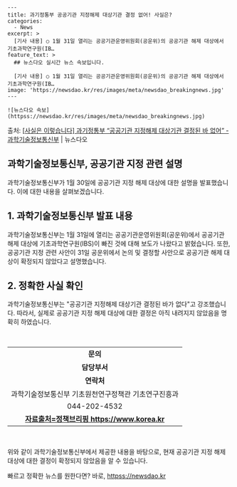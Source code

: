     ---
    title: 과기정통부 공공기관 지정해제 대상기관 결정 없어! 사실은?
    categories:
      - News
    excerpt: >
      [기사 내용] ○ 1월 31일 열리는 공공기관운영위원회(공운위)의 공공기관 해제 대상에서 기초과학연구원(IB…
    feature_text: >
      ## 뉴스다오 실시간 뉴스 속보입니다.
    
      [기사 내용] ○ 1월 31일 열리는 공공기관운영위원회(공운위)의 공공기관 해제 대상에서 기초과학연구원(IB…
    image: 'https://newsdao.kr/res/images/meta/newsdao_breakingnews.jpg'
    ---
    
    ![뉴스다오 속보](httpss://newsdao.kr/res/images/meta/newsdao_breakingnews.jpg)

<p>출처: <a href="httpss://newsdao.kr/3091" rel="dofollow">[사실은 이렇습니다] 과기정통부 “공공기관 지정해제 대상기관 결정된 바 없어” - 과학기술정보통신부</a> | 뉴스다오</p>

<h2>과학기술정보통신부, 공공기관 지정 관련 설명</h2>
<p data-ke-size="size16">과학기술정보통신부가 1월 30일에 공공기관 지정 해제 대상에 대한 설명을 발표했습니다. 이에 대한 내용을 살펴보겠습니다.</p>

<h2 data-ke-size="size26">1. 과학기술정보통신부 발표 내용</h2>
<p data-ke-size="size16">과학기술정보통신부는 1월 31일에 열리는 공공기관운영위원회(공운위)에서 공공기관 해제 대상에 기초과학연구원(IBS)이 빠진 것에 대해 보도가 나왔다고 밝혔습니다. 또한, 공공기관 지정 관련 사안이 31일 공운위에서 논의 및 결정할 사안으로 공공기관 해제 대상이 확정되지 않았다고 설명했습니다.</p>

<h2 data-ke-size="size26">2. 정확한 사실 확인</h2>
<p data-ke-size="size16">과학기술정보통신부는 "공공기관 지정해제 대상기관 결정된 바가 없다"고 강조했습니다. 따라서, 실제로 공공기관 지정 해제 대상에 대한 결정은 아직 내려지지 않았음을 명확히 하였습니다.</p>
<p data-ke-size="size16">&nbsp;</p>
<table>
<tbody>
<tr>
<td style="text-align: center; height: 17px;"><b>문의</b></td>
</tr>
<tr>
<td style="text-align: center; height: 17px;"><b>담당부서</b></td>
</tr>
<tr>
<td style="text-align: center; height: 17px;"><b>연락처</b></td>
</tr>
<tr>
<td style="text-align: center; height: 17px;">과학기술정보통신부 기초원천연구정책관 기초연구진흥과</td>
</tr>
<tr>
<td style="text-align: center; height: 17px;">044-202-4532</td>
</tr>
<tr>
<td style="text-align: center; height: 17px;"><a href="httpss://https://www.korea.kr/main.do"><b>자료출처=정책브리핑 https://www.korea.kr</b></a></td>
</tr>
</tbody>
</table>
<p data-ke-size="size16">&nbsp;</p>
<p data-ke-size="size16">위와 같이 과학기술정보통신부에서 제공한 내용을 바탕으로, 현재 공공기관 지정 해제 대상에 대한 결정이 확정되지 않았음을 알 수 있습니다.</p> 

빠르고 정확한 뉴스를 원한다면? 바로, <a href="httpss://newsdao.kr" rel="dofollow">httpss://newsdao.kr</a>


    